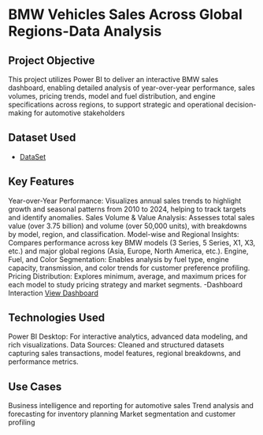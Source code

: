 # BMW Vehicles Sales Across Global Regions-Data Analysis
## Project Objective

This project utilizes Power BI to deliver an interactive BMW sales dashboard, enabling detailed analysis of year-over-year performance, sales volumes, pricing trends, model and fuel distribution, and engine specifications across regions, to support strategic and operational decision-making for automotive stakeholders
## Dataset Used
- <a href="https://github.com/vikaschennarapu/BMW-DASHBOARD/blob/main/BMW%20SALES%20DASHBOARD.pbix">DataSet</a>
## Key Features
Year-over-Year Performance: Visualizes annual sales trends to highlight growth and seasonal patterns from 2010 to 2024, helping to track targets and identify anomalies.
Sales Volume & Value Analysis: Assesses total sales value (over 3.75 billion) and volume (over 50,000 units), with breakdowns by model, region, and classification.
Model-wise and Regional Insights: Compares performance across key BMW models (3 Series, 5 Series, X1, X3, etc.) and major global regions (Asia, Europe, North America, etc.).
Engine, Fuel, and Color Segmentation: Enables analysis by fuel type, engine capacity, transmission, and color trends for customer preference profiling.
Pricing Distribution: Explores minimum, average, and maximum prices for each model to study pricing strategy and market segments.
-Dashboard Interaction <a href="https://github.com/vikaschennarapu/BMW-DASHBOARD/blob/main/BMW%20DASHBOARD.png">View Dashboard</a>
## Technologies Used
Power BI Desktop: For interactive analytics, advanced data modeling, and rich visualizations.
Data Sources: Cleaned and structured datasets capturing sales transactions, model features, regional breakdowns, and performance metrics.
## Use Cases
Business intelligence and reporting for automotive sales
Trend analysis and forecasting for inventory planning
Market segmentation and customer profiling
